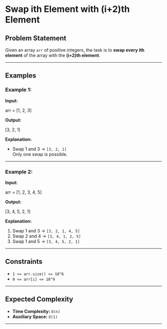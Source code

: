 # Swap ith Element with (i+2)th Element

## Problem Statement
Given an array `arr` of positive integers, the task is to **swap every ith element** of the array with the **(i+2)th element**.

---

## Examples

### Example 1:
**Input:**  

arr = [1, 2, 3]

**Output:**  

[3, 2, 1]

**Explanation:**  
- Swap 1 and 3 → `[3, 2, 1]`  
Only one swap is possible.

---

### Example 2:
**Input:**  

arr = [1, 2, 3, 4, 5]

**Output:**  

[3, 4, 5, 2, 1]

**Explanation:**  
1. Swap 1 and 3 → `[3, 2, 1, 4, 5]`  
2. Swap 2 and 4 → `[3, 4, 1, 2, 5]`  
3. Swap 1 and 5 → `[3, 4, 5, 2, 1]`  

---

## Constraints
- `1 <= arr.size() <= 10^6`  
- `0 <= arr[i] <= 10^9`  

---

## Expected Complexity
- **Time Complexity:** `O(n)`  
- **Auxiliary Space:** `O(1)`  

---
